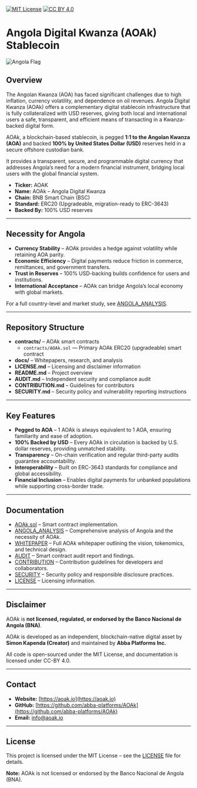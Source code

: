 [![MIT License](https://img.shields.io/badge/License-MIT-green.svg)](LICENSE.md)
[![CC BY 4.0](https://img.shields.io/badge/Docs-CC--BY%204.0-blue.svg)](LICENSE.md)

# Angola Digital Kwanza (AOAk) Stablecoin

![Angola Flag](https://upload.wikimedia.org/wikipedia/commons/9/9d/Flag_of_Angola.svg)

## Overview
The Angolan Kwanza (AOA) has faced significant challenges due to high inflation, currency volatility, and dependence on oil revenues. Angola Digital Kwanza (AOAk) offers a complementary digital stablecoin infrastructure that is fully collateralized with USD reserves, giving both local and international users a safe, transparent, and efficient means of transacting in a Kwanza-backed digital form.

AOAk, a blockchain-based stablecoin, is pegged **1:1 to the Angolan Kwanza (AOA)** and backed **100% by United States Dollar (USD)** reserves held in a secure offshore custodian bank.

It provides a transparent, secure, and programmable digital currency that addresses Angola’s need for a modern financial instrument, bridging local users with the global financial system.

- **Ticker:** AOAK  
- **Name:** AOAk – Angola Digital Kwanza  
- **Chain:** BNB Smart Chain (BSC)  
- **Standard:** ERC20 (Upgradeable, migration-ready to ERC-3643)  
- **Backed By:** 100% USD reserves  

---

## Necessity for Angola

- **Currency Stability** – AOAk provides a hedge against volatility while retaining AOA parity.  
- **Economic Efficiency** – Digital payments reduce friction in commerce, remittances, and government transfers.  
- **Trust in Reserves** – 100% USD-backing builds confidence for users and institutions.  
- **International Acceptance** – AOAk can bridge Angola’s local economy with global markets.  

For a full country-level and market study, see [ANGOLA_ANALYSIS](docs/ANGOLA_ANALYSIS.md).  

---

## Repository Structure
- **contracts/** – AOAk smart contracts  
  - `contracts/AOAk.sol` — Primary AOAk ERC20 (upgradeable) smart contract  
- **docs/** – Whitepapers, research, and analysis  
- **LICENSE.md** – Licensing and disclaimer information  
- **README.md** – Project overview  
- **AUDIT.md** – Independent security and compliance audit  
- **CONTRIBUTION.md** – Guidelines for contributors  
- **SECURITY.md** – Security policy and vulnerability reporting instructions  

---

## Key Features

- **Pegged to AOA** – 1 AOAk is always equivalent to 1 AOA, ensuring familiarity and ease of adoption.  
- **100% Backed by USD** – Every AOAk in circulation is backed by U.S. dollar reserves, providing unmatched stability.  
- **Transparency** – On-chain verification and regular third-party audits guarantee accountability.  
- **Interoperability** – Built on ERC-3643 standards for compliance and global accessibility.  
- **Financial Inclusion** – Enables digital payments for unbanked populations while supporting cross-border trade.    

---

## Documentation

- [AOAk.sol](contracts/AOAk.sol) – Smart contract implementation.  
- [ANGOLA_ANALYSIS](docs/ANGOLA_ANALYSIS.md) – Comprehensive analysis of Angola and the necessity of AOAk.  
- [WHITEPAPER](docs/WHITEPAPER.md) – Full AOAk whitepaper outlining the vision, tokenomics, and technical design.  
- [AUDIT](AUDIT.md) – Smart contract audit report and findings.  
- [CONTRIBUTION](CONTRIBUTION.md) – Contribution guidelines for developers and collaborators.  
- [SECURITY](SECURITY.md) – Security policy and responsible disclosure practices.  
- [LICENSE](LICENSE.md) – Licensing information.  

---

## Disclaimer
AOAk is **not licensed, regulated, or endorsed by the Banco Nacional de Angola (BNA)**.

AOAk is developed as an independent, blockchain-native digital asset by **Simon Kapenda (Creator)** and maintained by **Abba Platforms Inc.**  

All code is open-sourced under the MIT License, and documentation is licensed under CC-BY 4.0.  

---

## Contact
- **Website:** [https://aoak.io](https://aoak.io)  
- **GitHub:** [https://github.com/abba-platforms/AOAk](https://github.com/abba-platforms/AOAk)  
- **Email:** info@aoak.io

---

## License

This project is licensed under the MIT License – see the [LICENSE](LICENSE.md) file for details.

**Note:** AOAk is not licensed or endorsed by the Banco Nacional de Angola (BNA).
